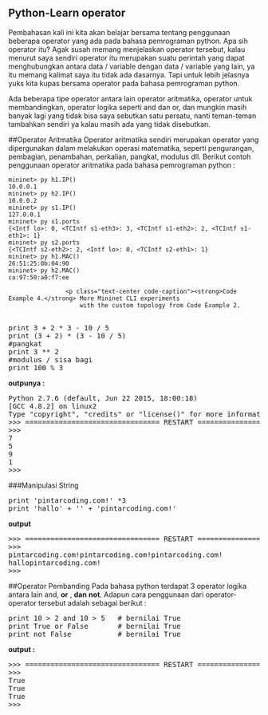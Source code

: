 ## Python-Learn operator

Pembahasan kali ini kita akan belajar bersama tentang penggunaan beberapa operator yang ada pada bahasa pemrograman python. Apa sih operator itu? Agak susah memang menjelaskan operator tersebut,
kalau menurut saya sendiri operator itu merupakan suatu perintah yang dapat menghubungkan antara data / variable dengan data / variable yang lain, ya itu memang kalimat saya itu tidak ada dasarnya.
Tapi untuk lebih jelasnya yuks kita kupas bersama operator pada bahasa pemrograman python.

Ada beberapa tipe operator antara lain operator aritmatika, operator untuk membandingkan, operator logika seperti and dan or, dan mungkin masih banyak lagi yang tidak bisa saya sebutkan satu persatu,
nanti teman-teman tambahkan sendiri ya kalau masih ada yang tidak disebutkan.

##Operator Aritmatika
Operator aritmatika sendiri merupakan operator yang dipergunakan dalam melakukan operasi matematika, seperti pengurangan, pembagian, penambahan, perkalian, pangkat, modulus dll. Berikut
contoh penggunaan operator aritmatika pada bahasa pemrograman python :

  <pre class="line-numbers"><code class="language-python">mininet&gt; py h1.IP()
10.0.0.1
mininet&gt; py h2.IP()
10.0.0.2
mininet&gt; py s1.IP()
127.0.0.1
mininet&gt; py s1.ports
{&lt;Intf lo&gt;: 0, &lt;TCIntf s1-eth3&gt;: 3, &lt;TCIntf s1-eth2&gt;: 2, &lt;TCIntf s1-eth1&gt;: 1}
mininet&gt; py s2.ports
{&lt;TCIntf s2-eth2&gt;: 2, &lt;Intf lo&gt;: 0, &lt;TCIntf s2-eth1&gt;: 1}
mininet&gt; py h1.MAC()
26:51:25:0b:04:90
mininet&gt; py h2.MAC()
ca:97:50:a0:f7:ee
</code></pre>
                    <p class="text-center code-caption"><strong>Code Example 4.</strong> More Mininet CLI experiments
                        with the custom topology from Code Example 2.




<pre>

print 3 + 2 * 3 - 10 / 5
print (3 + 2) * (3 - 10 / 5)
#pangkat
print 3 ** 2
#modulus / sisa bagi
print 100 % 3
</pre>


<b>outpunya : </b>
<pre>
Python 2.7.6 (default, Jun 22 2015, 18:00:18) 
[GCC 4.8.2] on linux2
Type "copyright", "credits" or "license()" for more information.
>>> ================================ RESTART ================================
>>> 
7
5
9
1
>>> 
</pre>

###Manipulasi String

<pre>
print 'pintarcoding.com!' *3
print 'hallo' + '' + 'pintarcoding.com!'
</pre>
<b> output </b>
<Pre>
>>> ================================ RESTART ================================
>>> 
pintarcoding.com!pintarcoding.com!pintarcoding.com!
hallopintarcoding.com!
>>> 
</pre>

##Operator Pembanding
Pada bahasa python terdapat 3 operator logika antara lain and, <b> or</b> , <b>dan</b> <b>not</b>. Adapun cara penggunaan dari operator-operator tersebut adalah sebagai berikut :

<pre>
print 10 > 2 and 10 > 5   # bernilai True
print True or False       # bernilai True
print not False           # bernilai True
</pre>

<b>output :</b>
<pre>
>>> ================================ RESTART ================================
>>> 
True
True
True
>>> 
</pre>
